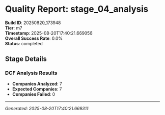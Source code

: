 # Quality Report: stage_04_analysis

**Build ID**: 20250820_173948  
**Tier**: m7  
**Timestamp**: 2025-08-20T17:40:21.669056  
**Overall Success Rate**: 0.0%  
**Status**: completed

## Stage Details

### DCF Analysis Results

- **Companies Analyzed**: 7
- **Expected Companies**: 7
- **Companies Failed**: 0

---
*Generated: 2025-08-20T17:40:21.669311*
